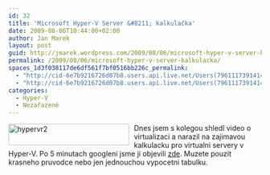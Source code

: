 ```yaml
---
id: 32
title: 'Microsoft Hyper-V Server &#8211; kalkulačka'
date: 2009-08-06T10:44:00+02:00
author: Jan Marek
layout: post
guid: http://jmarek.wordpress.com/2009/08/06/microsoft-hyper-v-server-kalkulacka
permalink: /2009/08/06/microsoft-hyper-v-server-kalkulacka/
spaces_1d3f038117de6df561f7bf0516bb226c_permalink:
  - "http://cid-6e7b9216726d07b8.users.api.live.net/Users(7961117391414167480)/Blogs('6E7B9216726D07B8!242')/Entries('6E7B9216726D07B8!330')?authkey=EpZNAU0huAk%24"
  - "http://cid-6e7b9216726d07b8.users.api.live.net/Users(7961117391414167480)/Blogs('6E7B9216726D07B8!242')/Entries('6E7B9216726D07B8!330')?authkey=EpZNAU0huAk%24"
categories:
  - Hyper-V
  - Nezařazené
---
```

<div id="msgcns!6E7B9216726D07B8!330" class="bvMsg">
  <p>
    <a rel="WLPP" href="http://janmarek.eu/wp-content/uploads/2010/10/hypervr25b145d.png"><img style="display:inline;border:0;margin:0 10px 0 0;" title="hypervr2" src="http://janmarek.eu/wp-content/uploads/2010/10/hypervr25b145d.png?w=300" border="0" alt="hypervr2" width="240" height="43" align="left" /></a> Dnes jsem s kolegou shledl video o virtualizaci a narazil na zajimavou kalkulacku pro virtualni servery v Hyper-V. Po 5 minutach googleni jsme ji objevili <a href="http://www.microsoft.com/windowsserver2008/en/us/hyperv-calculators.aspx" target="_blank">zde</a>. Muzete pouzit krasneho pruvodce nebo jen jednouchou vypocetni tabulku.
  </p>
</div>